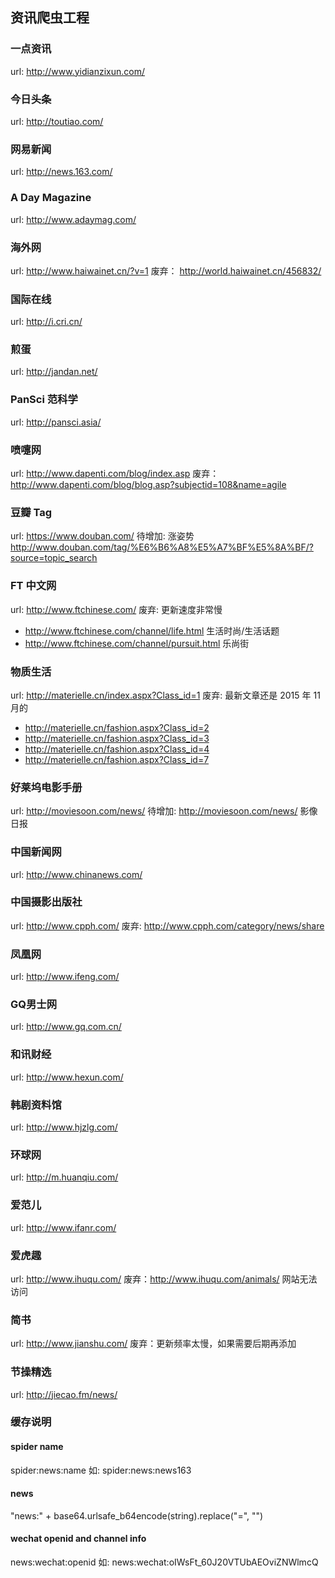 ## 资讯爬虫工程

### 一点资讯
url: http://www.yidianzixun.com/

### 今日头条
url: http://toutiao.com/

### 网易新闻
url: http://news.163.com/

### A Day Magazine
url: http://www.adaymag.com/

### 海外网
url: http://www.haiwainet.cn/?v=1
废弃： http://world.haiwainet.cn/456832/

### 国际在线
url: http://i.cri.cn/

### 煎蛋
url: http://jandan.net/

### PanSci 范科学
url: http://pansci.asia/

### 喷嚏网
url: http://www.dapenti.com/blog/index.asp
废弃：http://www.dapenti.com/blog/blog.asp?subjectid=108&name=agile

### 豆瓣 Tag
url: https://www.douban.com/
待增加: 涨姿势 http://www.douban.com/tag/%E6%B6%A8%E5%A7%BF%E5%8A%BF/?source=topic_search

### FT 中文网
url: http://www.ftchinese.com/
废弃: 更新速度非常慢
- http://www.ftchinese.com/channel/life.html 生活时尚/生活话题
- http://www.ftchinese.com/channel/pursuit.html 乐尚街

### 物质生活
url: http://materielle.cn/index.aspx?Class_id=1
废弃: 最新文章还是 2015 年 11 月的
- http://materielle.cn/fashion.aspx?Class_id=2
- http://materielle.cn/fashion.aspx?Class_id=3
- http://materielle.cn/fashion.aspx?Class_id=4
- http://materielle.cn/fashion.aspx?Class_id=7

### 好莱坞电影手册
url: http://moviesoon.com/news/
待增加: http://moviesoon.com/news/ 影像日报

### 中国新闻网
url: http://www.chinanews.com/

### 中国摄影出版社
url: http://www.cpph.com/
废弃: http://www.cpph.com/category/news/share

### 凤凰网
url: http://www.ifeng.com/

### GQ男士网
url: http://www.gq.com.cn/

### 和讯财经
url: http://www.hexun.com/

### 韩剧资料馆
url: http://www.hjzlg.com/

### 环球网
url: http://m.huanqiu.com/

### 爱范儿
url: http://www.ifanr.com/

### 爱虎趣
url: http://www.ihuqu.com/
废弃：http://www.ihuqu.com/animals/
网站无法访问

### 简书
url: http://www.jianshu.com/
废弃：更新频率太慢，如果需要后期再添加

### 节操精选
url: http://jiecao.fm/news/


### 缓存说明

#### spider name
spider:news:name 如: spider:news:news163

#### news
"news:" + base64.urlsafe_b64encode(string).replace("=", "")

#### wechat openid and channel info
news:wechat:openid 如: news:wechat:oIWsFt_60J20VTUbAEOviZNWlmcQ
